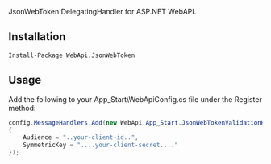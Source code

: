 JsonWebToken DelegatingHandler for ASP.NET WebAPI.

## Installation

    Install-Package WebApi.JsonWebToken

## Usage

Add the following to your App_Start\WebApiConfig.cs file under the Register method:

~~~csharp
config.MessageHandlers.Add(new WebApi.App_Start.JsonWebTokenValidationHandler
{
    Audience = "..your-client-id..",
    SymmetricKey = "....your-client-secret...."
});
~~~
